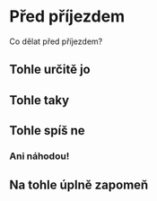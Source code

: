 # Před příjezdem

Co dělat před příjezdem?

## Tohle určitě jo

## Tohle taky

## Tohle spíš ne

### Ani náhodou!

## Na tohle úplně zapomeň
